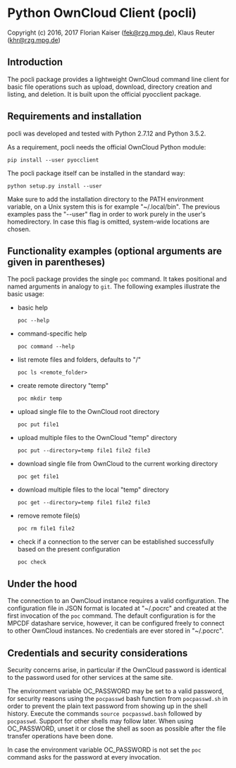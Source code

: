 Python OwnCloud Client (pocli)
==============================


Copyright (c) 2016, 2017
Florian Kaiser (fek@rzg.mpg.de), Klaus Reuter (khr@rzg.mpg.de)


Introduction
------------

The pocli package provides a lightweight OwnCloud command line client for basic
file operations such as upload, download, directory creation and listing, and
deletion.  It is built upon the official pyocclient package.


Requirements and installation
-----------------------------

pocli was developed and tested with Python 2.7.12 and Python 3.5.2.

As a requirement, pocli needs the official OwnCloud Python module:

`pip install --user pyocclient`

The pocli package itself can be installed in the standard way:

`python setup.py install --user`

Make sure to add the installation directory to the PATH environment variable,
on a Unix system this is for example "~/.local/bin".  The previous examples
pass the "--user" flag in order to work purely in the user's homedirectory.  In
case this flag is omitted, system-wide locations are chosen.


Functionality examples (optional arguments are given in parentheses)
--------------------------------------------------------------------

The pocli package provides the single `poc` command.  It takes positional and
named arguments in analogy to `git`.  The following examples illustrate the
basic usage:

* basic help

  `poc --help`

* command-specific help

  `poc command --help`

* list remote files and folders, defaults to "/"

  `poc ls <remote_folder>`

* create remote directory "temp"

  `poc mkdir temp`

* upload single file to the OwnCloud root directory

  `poc put file1`

* upload multiple files to the OwnCloud "temp" directory

  `poc put --directory=temp file1 file2 file3`

* download single file from OwnCloud to the current working directory

  `poc get file1`

* download multiple files to the local "temp" directory

  `poc get --directory=temp file1 file2 file3`

* remove remote file(s)

  `poc rm file1 file2`

* check if a connection to the server can be established successfully based on the present configuration

  `poc check`



Under the hood
--------------

The connection to an OwnCloud instance requires a valid configuration. The
configuration file in JSON format is located at "~/.pocrc" and created at the
first invocation of the `poc` command. The default configuration is for the
MPCDF datashare service, however, it can be configured freely to connect to
other OwnCloud instances.  No credentials are ever stored in "~/.pocrc".


Credentials and security considerations
---------------------------------------

Security concerns arise, in particular if the OwnCloud password is identical to
the password used for other services at the same site.

The environment variable OC\_PASSWORD may be set to a valid password, for
security reasons using the `pocpasswd` bash function from `pocpasswd.sh` in
order to prevent the plain text password from showing up in the shell history.
Execute the commands `source pocpasswd.bash`  followed by `pocpasswd`.  Support
for other shells may follow later.  When using OC\_PASSWORD, unset it or close
the shell as soon as possible after the file transfer operations have been
done.

In case the environment variable OC\_PASSWORD is not set the `poc` command asks
for the password at every invocation.
